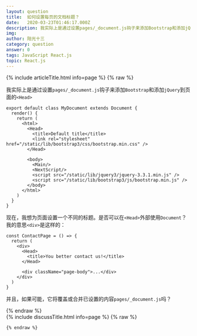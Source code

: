 ```yaml
---
layout: question
title:  如何设置每页的文档标题？
date:   2020-03-23T01:46:17.000Z
description: 我实际上是通过设置pages/_document.js钩子来添加Bootstrap和添加jQuery到页面的<Head>export default ...
img: 
author: 阳光十三
category: question
answer: 0
tags: JavaScript React.js
topic: React.js
---
```

<div class="article-root">
  <div class="article">
    {% include articleTitle.html info=page %}
    {% raw %}
    <div class="article-content"><p><font style="vertical-align: inherit;"><font style="vertical-align: inherit;">我实际上是通过设置</font></font><code>pages/_document.js</code><font style="vertical-align: inherit;"><font style="vertical-align: inherit;">钩子来添加</font></font><code>Bootstrap</code><font style="vertical-align: inherit;"><font style="vertical-align: inherit;">和</font><font style="vertical-align: inherit;">添加</font></font><code>jQuery</code><font style="vertical-align: inherit;"><font style="vertical-align: inherit;">到页面的</font></font><code>&lt;Head&gt;</code></p>

<pre><code>export default class MyDocument extends Document {<font></font>
  render() {<font></font>
    return (<font></font>
      &lt;html&gt;<font></font>
        &lt;Head&gt;<font></font>
          &lt;title&gt;Default title&lt;/title&gt;<font></font>
          &lt;link rel="stylesheet" href="/static/lib/bootstrap3/css/bootstrap.min.css" /&gt;<font></font>
        &lt;/Head&gt;<font></font>
<font></font>
        &lt;body&gt;<font></font>
          &lt;Main/&gt;<font></font>
          &lt;NextScript/&gt;<font></font>
          &lt;script src="/static/lib/jquery3/jquery-3.3.1.min.js" /&gt;<font></font>
          &lt;script src="/static/lib/bootstrap3/js/bootstrap.min.js" /&gt;<font></font>
        &lt;/body&gt;<font></font>
      &lt;/html&gt;<font></font>
    )<font></font>
  }<font></font>
}<font></font>
</code></pre>

<p><font style="vertical-align: inherit;"><font style="vertical-align: inherit;">现在，我想为页面设置一个不同的标题。</font><font style="vertical-align: inherit;">是否可以在</font></font><code>&lt;Head&gt;</code><font style="vertical-align: inherit;"><font style="vertical-align: inherit;">外部使用</font></font><code>Document</code><font style="vertical-align: inherit;"><font style="vertical-align: inherit;">？</font><font style="vertical-align: inherit;">我的意思</font></font><code>&lt;div&gt;</code><font style="vertical-align: inherit;"><font style="vertical-align: inherit;">是这样的：</font></font></p>

<pre><code>const ContactPage = () =&gt; {<font></font>
  return (<font></font>
    &lt;div&gt;<font></font>
      &lt;Head&gt;<font></font>
        &lt;title&gt;You better contact us!&lt;/title&gt;<font></font>
      &lt;/Head&gt;<font></font>
<font></font>
      &lt;div className="page-body"&gt;...&lt;/div&gt;<font></font>
    &lt;/div&gt;<font></font>
  )<font></font>
}<font></font>
</code></pre>

<p><font style="vertical-align: inherit;"><font style="vertical-align: inherit;">并且，如果可能，它将覆盖或合并已设置的内容</font></font><code>pages/_document.js</code><font style="vertical-align: inherit;"><font style="vertical-align: inherit;">吗？</font></font></p></div>
    {% endraw %}
  </div>

  <div class="discuss-wrapper">
    {% include discussTitle.html info=page %}
    {% raw %}
    
    {% endraw %}
  </div>
<div>
